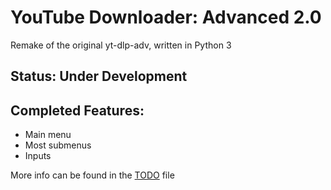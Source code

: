 # YouTube Downloader: Advanced 2.0
Remake of the original yt-dlp-adv, written in Python 3

## Status: Under Development

## Completed Features:
- Main menu
- Most submenus
- Inputs

More info can be found in the [TODO](./TODO) file